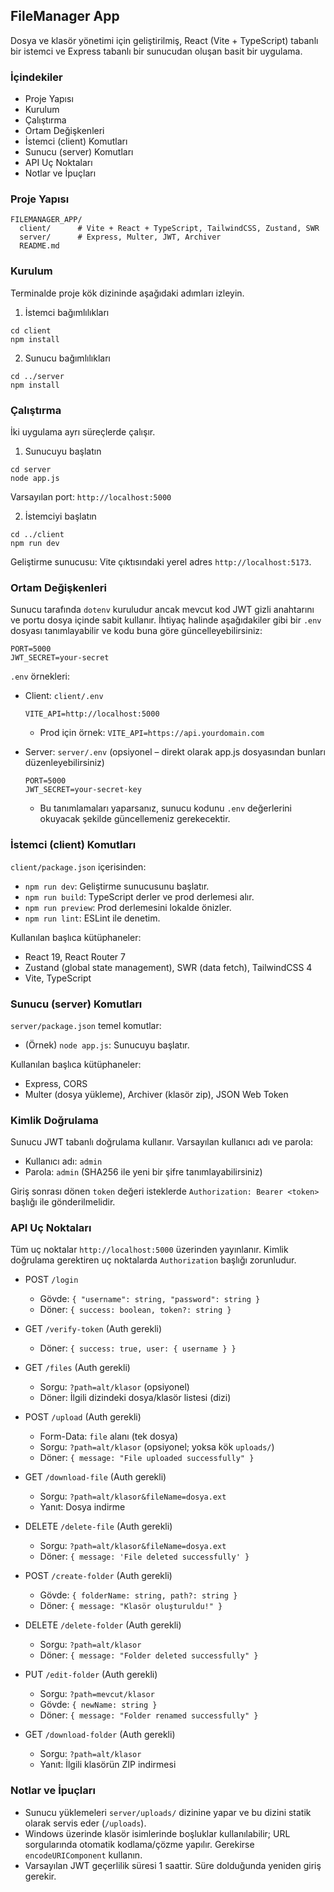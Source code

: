 ## FileManager App

Dosya ve klasör yönetimi için geliştirilmiş, React (Vite + TypeScript) tabanlı bir istemci ve Express tabanlı bir sunucudan oluşan basit bir uygulama.

### İçindekiler
- Proje Yapısı
- Kurulum
- Çalıştırma
- Ortam Değişkenleri
- İstemci (client) Komutları
- Sunucu (server) Komutları
- API Uç Noktaları
- Notlar ve İpuçları

### Proje Yapısı
```
FILEMANAGER_APP/
  client/      # Vite + React + TypeScript, TailwindCSS, Zustand, SWR
  server/      # Express, Multer, JWT, Archiver
  README.md
```

### Kurulum
Terminalde proje kök dizininde aşağıdaki adımları izleyin.

1) İstemci bağımlılıkları
```
cd client
npm install
```

2) Sunucu bağımlılıkları
```
cd ../server
npm install
```

### Çalıştırma
İki uygulama ayrı süreçlerde çalışır.

1) Sunucuyu başlatın
```
cd server
node app.js
```
Varsayılan port: `http://localhost:5000`

2) İstemciyi başlatın
```
cd ../client
npm run dev
```
Geliştirme sunucusu: Vite çıktısındaki yerel adres `http://localhost:5173`.

### Ortam Değişkenleri
Sunucu tarafında `dotenv` kuruludur ancak mevcut kod JWT gizli anahtarını ve portu dosya içinde sabit kullanır. İhtiyaç halinde aşağıdakiler gibi bir `.env` dosyası tanımlayabilir ve kodu buna göre güncelleyebilirsiniz:
```
PORT=5000
JWT_SECRET=your-secret
```

`.env` örnekleri:

- Client: `client/.env`
  ```
  VITE_API=http://localhost:5000
  ```
  - Prod için örnek: `VITE_API=https://api.yourdomain.com`

- Server: `server/.env` (opsiyonel – direkt olarak app.js dosyasından bunları düzenleyebilirsiniz)
  ```
  PORT=5000
  JWT_SECRET=your-secret-key
  ```
  - Bu tanımlamaları yaparsanız, sunucu kodunu `.env` değerlerini okuyacak şekilde güncellemeniz gerekecektir.

### İstemci (client) Komutları
`client/package.json` içerisinden:
- `npm run dev`: Geliştirme sunucusunu başlatır.
- `npm run build`: TypeScript derler ve prod derlemesi alır.
- `npm run preview`: Prod derlemesini lokalde önizler.
- `npm run lint`: ESLint ile denetim.

Kullanılan başlıca kütüphaneler:
- React 19, React Router 7
- Zustand (global state management), SWR (data fetch), TailwindCSS 4
- Vite, TypeScript

### Sunucu (server) Komutları
`server/package.json` temel komutlar:
- (Örnek) `node app.js`: Sunucuyu başlatır.

Kullanılan başlıca kütüphaneler:
- Express, CORS
- Multer (dosya yükleme), Archiver (klasör zip), JSON Web Token

### Kimlik Doğrulama
Sunucu JWT tabanlı doğrulama kullanır. Varsayılan kullanıcı adı ve parola:
- Kullanıcı adı: `admin`
- Parola: `admin`  (SHA256 ile yeni bir şifre tanımlayabilirsiniz)

Giriş sonrası dönen `token` değeri isteklerde `Authorization: Bearer <token>` başlığı ile gönderilmelidir.

### API Uç Noktaları
Tüm uç noktalar `http://localhost:5000` üzerinden yayınlanır. Kimlik doğrulama gerektiren uç noktalarda `Authorization` başlığı zorunludur.

- POST `/login`
  - Gövde: `{ "username": string, "password": string }`
  - Döner: `{ success: boolean, token?: string }`

- GET `/verify-token` (Auth gerekli)
  - Döner: `{ success: true, user: { username } }`

- GET `/files` (Auth gerekli)
  - Sorgu: `?path=alt/klasor` (opsiyonel)
  - Döner: İlgili dizindeki dosya/klasör listesi (dizi)

- POST `/upload` (Auth gerekli)
  - Form-Data: `file` alanı (tek dosya)
  - Sorgu: `?path=alt/klasor` (opsiyonel; yoksa kök `uploads/`)
  - Döner: `{ message: "File uploaded successfully" }`

- GET `/download-file` (Auth gerekli)
  - Sorgu: `?path=alt/klasor&fileName=dosya.ext`
  - Yanıt: Dosya indirme

- DELETE `/delete-file` (Auth gerekli)
  - Sorgu: `?path=alt/klasor&fileName=dosya.ext`
  - Döner: `{ message: 'File deleted successfully' }`

- POST `/create-folder` (Auth gerekli)
  - Gövde: `{ folderName: string, path?: string }`
  - Döner: `{ message: "Klasör oluşturuldu!" }`

- DELETE `/delete-folder` (Auth gerekli)
  - Sorgu: `?path=alt/klasor`
  - Döner: `{ message: "Folder deleted successfully" }`

- PUT `/edit-folder` (Auth gerekli)
  - Sorgu: `?path=mevcut/klasor`
  - Gövde: `{ newName: string }`
  - Döner: `{ message: "Folder renamed successfully" }`

- GET `/download-folder` (Auth gerekli)
  - Sorgu: `?path=alt/klasor`
  - Yanıt: İlgili klasörün ZIP indirmesi

### Notlar ve İpuçları
- Sunucu yüklemeleri `server/uploads/` dizinine yapar ve bu dizini statik olarak servis eder (`/uploads`).
- Windows üzerinde klasör isimlerinde boşluklar kullanılabilir; URL sorgularında otomatik kodlama/çözme yapılır. Gerekirse `encodeURIComponent` kullanın.
- Varsayılan JWT geçerlilik süresi 1 saattir. Süre dolduğunda yeniden giriş gerekir.